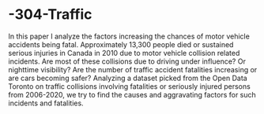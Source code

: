# -304-Traffic
In this paper I analyze the factors increasing the chances of motor vehicle accidents being fatal. Approximately 13,300 people died or sustained serious injuries in Canada in 2010 due to motor vehicle collision related incidents. Are most of these collisions due to driving under influence? Or nighttime visibility? Are the number of traffic accident fatalities increasing or are cars becoming safer? Analyzing a dataset picked from the Open Data Toronto on traffic collisions involving fatalities or seriously injured persons from 2006-2020, we try to find the causes and aggravating factors for such incidents and fatalities. 
